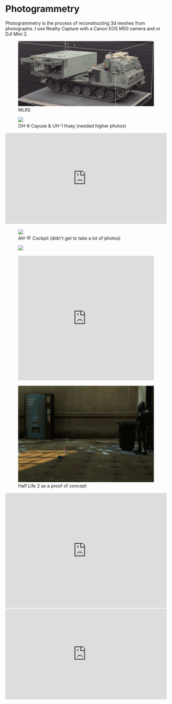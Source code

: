 <head>
    <link rel="stylesheet" href="subject.css">
</head>

# Photogrammetry
Photogrammetry is the process of reconstructing 3d meshes from photographs. I use Reality Capture with a Canon EOS M50 camera and or DJI Mini 2.

<div class="media_grid">
    <figure>
        <a href="/content/Scans/MLRS_normal.gif" title="Enlarge"><img src="/content/Scans/MLRS_normal_small.gif"></a>
        <figcaption>MLRS</figcaption>
    </figure>
    <figure>
        <a href="/content/Scans/helis.gif" title="Enlarge"><img src="/content/Scans/helis_small.gif"></a>
        <figcaption>OH-6 Cayuse & UH-1 Huey (needed higher photos)</figcaption>
    </figure>
    <div class="sketchfab-embed-wrapper">
        <iframe
            style="width:100%; aspect-ratio:16/9"
            title="Bell AH-1F Cobra Helicopter Scan"
            frameborder="0"
            allowfullscreen
            mozallowfullscreen="true"
            webkitallowfullscreen="true"
            allow="autoplay; fullscreen; xr-spatial-tracking"
            xr-spatial-tracking
            execution-while-out-of-viewport
            execution-while-not-rendered
            web-share
            src="https://sketchfab.com/models/0fded0a5ace84cb89735442ce7189dfc/embed?camera=0"
        ></iframe>
    </div>
    <div class="media_grid">
        <figure>
            <a href="/content/Scans/AH-1F_cockpit.gif"><img src="/content/Scans/AH-1F_cockpit_small.gif" style="aspect-ratio:16/9"></a>
            <figcaption>AH-1F Cockpit (didn't get to take a lot of photos)</figcaption>
        </figure>
    </div>
    <figure>
        <img src="/content/Scans/H520E.gif">
    </figure>
    <figure>
        <div class="sketchfab-embed-wrapper">
            <iframe
                style="width:100%; aspect-ratio:485/445"
                title="H520E Hexacopter Drone Scan - Low Poly"
                frameborder="0"
                allowfullscreen
                mozallowfullscreen="true"
                webkitallowfullscreen="true"
                allow="autoplay; fullscreen; xr-spatial-tracking"
                xr-spatial-tracking execution-while-out-of-viewport
                execution-while-not-rendered
                web-share
                src="https://sketchfab.com/models/6c488f7ce51d43d5bd3c5febd0498667/embed?camera=0"
            ></iframe>
        </div>
    </figure>
    <figure>
        <a href="/content/Scans/hl2.gif" title="Enlarge"><img src="/content/Scans/hl2_small.gif"></a>
        <figcaption>Half Life 2 as a proof of concept</figcaption>
    </figure>
    <div class="sketchfab-embed-wrapper">
        <iframe
            style="width:100%; aspect-ratio:485/345"
            title="Canon EOS Rebel XS DSLR Camera Scan"
            frameborder="0"
            allowfullscreen
            mozallowfullscreen="true"
            webkitallowfullscreen="true"
            allow="autoplay; fullscreen; xr-spatial-tracking"
            xr-spatial-tracking
            execution-while-out-of-viewport
            execution-while-not-rendered
            web-share
            src="https://sketchfab.com/models/eda3440e45c54da8828184daf2d23915/embed?camera=0"
        ></iframe>
    </div>
    <div class="sketchfab-embed-wrapper">
        <iframe style="width:100%; aspect-ratio:16/9"
            title="Walkie Talkie Circuit Board Scan" frameborder="0" allowfullscreen mozallowfullscreen="true" webkitallowfullscreen="true" allow="autoplay; fullscreen; xr-spatial-tracking" xr-spatial-tracking execution-while-out-of-viewport execution-while-not-rendered web-share src="https://sketchfab.com/models/cca76a9a09f14432870012871426dd85/embed?camera=0">
        </iframe>
    </div>
</div>
